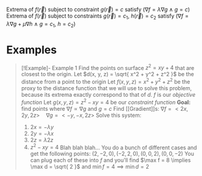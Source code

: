 Extrema of $f(\vec{r})$ subject to constraint $g(\vec{r})=c$ satisfy $(\nabla f = \lambda \nabla g \ \land\ g = c)$
Extrema of $f(\vec{r})$ subject to constraints $g(\vec{r})=c_{1},\ h(\vec{r}) = c_{2}$ satisfy $(\nabla f = \lambda \nabla g + \mu \nabla h \ \land\ g = c_{1},\ h=c_{2})$

# Examples
> [!Example]- Example 1
> Find the points on surface $z^2 = xy+4$ that are closest to the origin.
> Let $d(x, y, z) = \sqrt{ x^2 + y^2 + z^2 }$ be the distance from a point to the origin
> Let $f(x, y, z) = x^2 + y^2 + z^2$ be the proxy to the distance function that we will use to solve this problem, because its extrema exactly correspond to that of $d$. $f$ is our *objective function*
> Let $g(x, y, z) = z^2 - xy =4$ be our *constraint function*
> **Goal:** find points where $\nabla f \propto \nabla g$ and $g = c$
> Find [[Gradient]]s: $\nabla f = <2x, 2y, 2z> \quad \nabla g = <-y, -x, 2z>$
> Solve this system:
> 1. $2x = -\lambda y$
> 2. $2y = -\lambda x$
> 3. $2z = \lambda 2z$
> 4. $z^2-xy = 4$
> Blah blah blah... You do a bunch of different cases and get the following points:
> $(2,-2,0), (-2,2,0), (0,0,2), (0,0,-2)$
> You can plug each of these into $f$ and you'll find $\max f = 8 \implies \max d = \sqrt{ 2 }$ and $\min f = 4 \implies \min d = 2$

